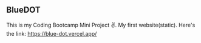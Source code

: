 ## BlueDOT

This is my Coding Bootcamp Mini Project ✌. My first website(static).
Here's the link: https://blue-dot.vercel.app/
